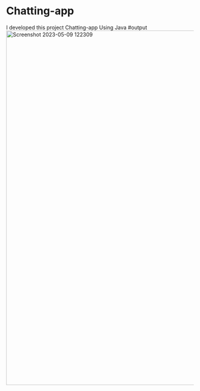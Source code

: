 # Chatting-app
I developed this project Chatting-app Using Java
#output
<img width="953" alt="Screenshot 2023-05-09 122309" src="https://user-images.githubusercontent.com/91020312/237017548-dbea642f-5f98-4f6b-9fe1-3672ea5196a4.png">


